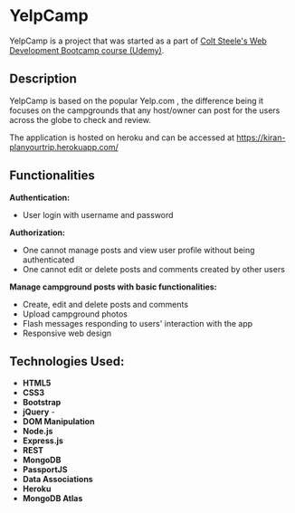 # YelpCamp
YelpCamp is a project that was started as a part of [Colt Steele's Web Development Bootcamp course (Udemy)](https://www.udemy.com/course/the-web-developer-bootcamp/).

## Description
YelpCamp is based on the popular Yelp.com , the difference being it focuses on the campgrounds that any host/owner can post for the users across the globe to check and review.

The application is hosted on heroku and can be accessed at https://kiran-planyourtrip.herokuapp.com/

## Functionalities
**Authentication:**
- User login with username and password

**Authorization:**
- One cannot manage posts and view user profile without being authenticated
- One cannot edit or delete posts and comments created by other users

**Manage campground posts with basic functionalities:**
- Create, edit and delete posts and comments
- Upload campground photos
- Flash messages responding to users' interaction with the app
- Responsive web design

## Technologies Used:

- **HTML5**  
- **CSS3**   
- **Bootstrap** 
- **jQuery** - 
- **DOM Manipulation** 
- **Node.js**  
- **Express.js** 
- **REST** 
- **MongoDB** 
- **PassportJS** 
- **Data Associations** 
- **Heroku** 
- **MongoDB Atlas**   

